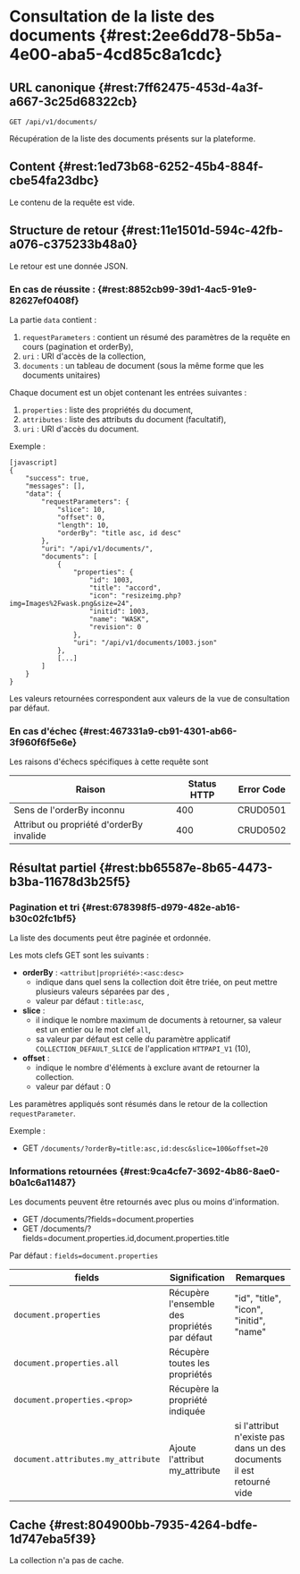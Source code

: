 # Consultation de la liste des documents {#rest:2ee6dd78-5b5a-4e00-aba5-4cd85c8a1cdc}

## URL canonique {#rest:7ff62475-453d-4a3f-a667-3c25d68322cb}

    GET /api/v1/documents/

Récupération de la liste des documents présents sur la plateforme.

## Content {#rest:1ed73b68-6252-45b4-884f-cbe54fa23dbc}

Le contenu de la requête est vide.

## Structure de retour {#rest:11e1501d-594c-42fb-a076-c375233b48a0}

Le retour est une donnée JSON.

### En cas de réussite : {#rest:8852cb99-39d1-4ac5-91e9-82627ef0408f}

La partie `data` contient :

1.  `requestParameters` : contient un résumé des paramètres de la requête en cours (pagination et orderBy),
1.  `uri` : URI d'accès de la collection,
1.  `documents` : un tableau de document (sous la même forme que les documents unitaires)

Chaque document est un objet contenant les entrées suivantes :

1.  `properties` : liste des propriétés du document,
1.  `attributes` : liste des attributs du document (facultatif),
1.  `uri` : URI d'accès du document.

Exemple :

    [javascript]
    {
        "success": true,
        "messages": [],
        "data": {
            "requestParameters": {
                "slice": 10,
                "offset": 0,
                "length": 10,
                "orderBy": "title asc, id desc"
            },
            "uri": "/api/v1/documents/",
            "documents": [
                {
                    "properties": {
                        "id": 1003,
                        "title": "accord",
                        "icon": "resizeimg.php?img=Images%2Fwask.png&size=24",
                        "initid": 1003,
                        "name": "WASK",
                        "revision": 0
                    },
                    "uri": "/api/v1/documents/1003.json"
                },
                [...]
            ]
        }
    }

<span class="flag inline nota-bene"></span> Les valeurs retournées correspondent aux valeurs de la vue de consultation
par défaut.

### En cas d'échec {#rest:467331a9-cb91-4301-ab66-3f960f6f5e6e}

Les raisons d'échecs spécifiques à cette requête sont 

|                     Raison                     | Status HTTP | Error Code |
| ---------------------------------------------- | ----------- | ---------- |
| Sens de l'orderBy inconnu                      |         400 | CRUD0501   |
| Attribut ou propriété d'orderBy invalide       |         400 | CRUD0502   |

## Résultat partiel {#rest:bb65587e-8b65-4473-b3ba-11678d3b25f5}

### Pagination et tri {#rest:678398f5-d979-482e-ab16-b30c02fc1bf5}

La liste des documents peut être paginée et ordonnée.

Les mots clefs GET sont les suivants :

* **orderBy** : `<attribut|propriété>:<asc:desc>`
  * indique dans quel sens la collection doit être triée, on peut mettre plusieurs valeurs séparées par des ,
  * valeur par défaut : `title:asc`,
* **slice** : 
  * il indique le nombre maximum de documents à retourner, sa valeur est un entier ou le mot clef `all`,
  * sa valeur par défaut est celle du paramètre applicatif `COLLECTION_DEFAULT_SLICE` de l'application `HTTPAPI_V1` (10),
* **offset** :
  * indique le nombre d'éléments à exclure avant de retourner la collection.
  * valeur par défaut : 0

<span class="flag inline nota-bene"></span> Les paramètres appliqués sont résumés dans le retour de la collection 
`requestParameter`.

Exemple : 

* GET `/documents/?orderBy=title:asc,id:desc&slice=100&offset=20`

### Informations retournées {#rest:9ca4cfe7-3692-4b86-8ae0-b0a1c6a11487}

Les documents peuvent être retournés avec plus ou moins d'information.

* GET /documents/?fields=document.properties
* GET /documents/?fields=document.properties.id,document.properties.title

Par défaut : `fields=document.properties`

|           fields                   |                        Signification                         |                                                           Remarques                                                           |
| ---------------------------------- | ------------------------------------------------------------ | ----------------------------------------------------------------------------------------------------------------------------- |
| `document.properties`              | Récupère l'ensemble des propriétés par défaut                | "id", "title", "icon", "initid", "name"                                                                                       |
| `document.properties.all`          | Récupère toutes les propriétés                               |                                                                                                                               |
| `document.properties.<prop>`       | Récupère la propriété indiquée                               |                                                                                                                               |
| `document.attributes.my_attribute` | Ajoute l'attribut my_attribute                               |  si l'attribut n'existe pas dans un des documents il est retourné vide                                                        |

## Cache {#rest:804900bb-7935-4264-bdfe-1d747eba5f39}

La collection n'a pas de cache.
